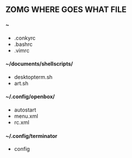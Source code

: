 ## ZOMG WHERE GOES WHAT FILE

#### ~

 * .conkyrc
 * .bashrc
 * .vimrc
 
 
#### ~/documents/shellscripts/

 * desktopterm.sh
 * art.sh
 
 
#### ~/.config/openbox/

 * autostart
 * menu.xml
 * rc.xml
 
 
#### ~/.config/terminator

 * config
